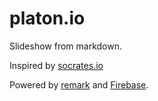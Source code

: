 # platon.io

Slideshow from markdown.

Inspired by [socrates.io](http://socrates.io/)

Powered by [remark](https://github.com/gnab/remark) and [Firebase](https://www.firebase.com).
